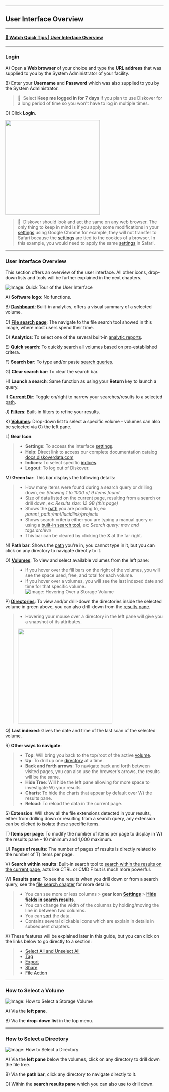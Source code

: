 <p id="user_interface"></p>

___
## User Interface Overview
___

#### [🍿 Watch Quick Tips | User Interface Overview](https://vimeo.com/787050664)

<p id="login"></p>

___
### Login

A) Open a  **Web browser**  of your choice and type the  **URL address**  that was supplied to you by the System Administrator of your facility.

B) Enter your  **Username**  and  **Password** which was also supplied to you by the System Administrator.

>🔆 &nbsp;Select **Keep me logged in for 7 days** if you plan to use Diskover for a long period of time so you won't have to log in multiple times.

C) Click  **Login**.

<img src="images/image_login_window_logo_diskover.png" width="300">

>🔆 &nbsp;Diskover should look and act the same on any web browser. The only thing to keep in mind is if you apply some modifications in your [settings](#settings) using Google Chrome for example, they will not transfer to Safari because the [settings](#settings) are tied to the cookies of a browser. In this example, you would need to apply the same [settings](#settings) in Safari.

<p id="ui_overview"></p>

___
### User Interface Overview

This section offers an overview of the user interface. All other icons, drop-down lists and tools will be further explained in the next chapters.

![Image: Quick Tour of the User Interface](images/image_file_search_page_overview_20230214.png)

A) **Software logo**: No functions.

B) **[Dashboard](#dashboard)**: Built-in analytics, offers a visual summary of a selected volume.

C) [**File search page**](#file_search): The navigate to the file search tool showed in this image, where most users spend their time.

D) **Analytics**: To select one of the several built-in [analytic reports](#analytics).

E) [**Quick search**](#quick_search): To quickly search all volumes based on pre-established critera.

F) **Search bar**: To type and/or paste [search queries](#search_syntax).

G) **Clear search bar**: To clear the search bar.

H) **Launch a search**: Same function as using your  **Return**  key to launch a query.

<p id="current_dir"></p>

I)  [**Current Dir**](#current_dir): Toggle on/right to narrow your searches/results to a selected [path](#path).

J) [**Filters**](#filters): Built-in filters to refine your results.

K) [**Volumes**](#storage_volume): Drop-down list to select a specific volume - volumes can also be selected via O) the left pane.

L) **Gear Icon**: 
>- **Settings**: To access the interface [settings](#settings).
>- **Help**: Direct link to access our complete documentation catalog [docs.diskoverdata.com](https://docs.diskoverdata.com/)
>- **Indices**: To select specific [indices](#indices).
>- **Logout**: To log out of Diskover.

<p id="green_info_bar"></p>

M) **Green bar**: This bar displays the following details:

>- How many items were found during a search query or drilling down, ex:  _Showing 1 to 1000 of 9 items found_
>- Size of data listed on the current page, resulting from a search or drill down, ex: _Results size: 12 GB (this page)_
>- Shows the [path](#path) you are pointing to, ex: _parent_path:\/mnt\/lucidlink\/projects_
>- Shows search criteria either you are typing a manual query or using a [built-in search tool](#builtin_search_tools), ex:  _Search query: mov and tags:archive_
>- This bar can be cleared by clicking the  **X**  at the far right.

<p id="path_navigation_bar"></p>

N) **Path bar**: Shows the [path](#path) you’re in, you cannot type in it, but you can click on any directory to navigate directly to it.

O) [**Volumes**](#storage_volume): To view and select available volumes from the left pane:
>- If you hover over the fill bars on the right of the volumes, you will see the space used, free, and total for each volume.
>- If you hover over a volumes, you will see the last indexed date and time for that specific volume.
> ![Image: Hovering Over a Storage Volume](images/image_file_search_hovering_volume.png)

P) [**Directories**](#directory): To view and/or drill-down the directories inside the selected volume in green above, you can also drill-down from the [results pane](#results_pane).
>- Hovering your mouse over a directory in the left pane will give you a snapshot of its attributes.
>
><img src="images/image_file_search_hovering_directory.png" width="300">

Q) **Last indexed**: Gives the date and time of the last scan of the selected volume.

R) **Other ways to navigate**:
>- **Top**: Will bring you back to the top/root of the active [volume](#storage_volume).
>- **Up**: To drill up one [directory](#directory) at a time.
>- **Back and forth arrows**: To navigate back and forth between visited pages, you can also use the browser's arrows, the results will be the same.
>- **Hide Tree**: Will hide the left pane allowing for more space to investigate W) your results.
>- **Charts**: To hide the charts that appear by default over W) the results pane.
>- **Reload**: To reload the data in the current page.

S) **Extension**: Will show all the file extensions detected in your results, either from drilling down or resulting from a search query, any extension can be clicked to isolate these specific items.

<p id="items_per_page"></p>

T) **Items per page**: To modify the number of items per page to display in W) the results pane – 10 minimum and 1,000 maximum.

U) **Pages of results**: The number of pages of results is directly related to the number of T) items per page.

V) **Search within results**: Built-in search tool to [search within the results on the current page](#search_within_results), acts like CTRL or CMD F but is much more powerful.

W) **Results pane**: To see the results when you drill down or from a search query, see the [file search chapter](#file_search) for more details:
>- You can see more or less columns > **gear icon** [**Settings**](#settings) > [**Hide fields in search results**](#hide_columns).
>- You can change the width of the columns by holding/moving the line in between two columns.
>- You can [sort](#sort) the data.
>- Contains several clickable icons which are explain in details in subsequent chapters.

X) These features will be explained later in this guide, but you can click on the links below to go directly to a section:
>- [Select All and Unselect All](#line_selection)
>- [Tag](#tags)
>- [Export](#export)
>- [Share](#share)
>- [File Action](#file_action)


<p id="select_volume"></p>

___
### How to Select a Volume

![Image: How to Select a Storage Volume](images/image_file_search_page_select_volume_20230214.png)

A) Via the **left pane**.

B) Via the **drop-down list** in the top menu.


<p id="select_directory"></p>

___
### How to Select a Directory

![Image: How to Select a Directory](images/image_file_search_page_select_directory_20230214.png)

A) Via the **left pane**  below the volumes, click on any directory to drill down the file tree.

B) Via the **path bar**, click any directory to navigate directly to it.

C) Within the  **search results pane** which you can also use to drill down.
